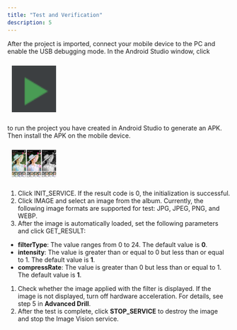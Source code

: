 ```yaml
---
title: "Test and Verification"
description: 5
---
```


After the project is imported, connect your mobile device to the PC and enable the USB debugging mode. In the Android Studio window, click 

<div style="padding: 5px">
        <img style="width: 100.00px ; padding: 5px" src="https://raw.githubusercontent.com/ZehraYilmaz/gh-pages-imagekitcodelab/gh-pages/assets/image_kit_codelab_doc_ss_1.png">
</div>

to run the project you have created in Android Studio to generate an APK. Then install the APK on the mobile device.

<div style="padding: 5px">
        <img style="width: 100.00px ; padding: 5px" src="https://raw.githubusercontent.com/ZehraYilmaz/gh-pages-imagekitcodelab/gh-pages/assets/image_kit_codelab_app_ss_1.png">
</div>

1. Click INIT_SERVICE. If the result code is 0, the initialization is successful.
2. Click IMAGE and select an image from the album. Currently, the following image formats are     supported for test: JPG, JPEG, PNG, and WEBP.
3. After the image is automatically loaded, set the following parameters and click GET_RESULT:

- **filterType**: The value ranges from 0 to 24. The default value is **0**.
- **intensity**: The value is greater than or equal to 0 but less than or equal to 1. The default value is **1**.
- **compressRate**: The value is greater than 0 but less than or equal to 1. The default value is **1**.

1. Check whether the image applied with the filter is displayed. If the image is not displayed, turn off hardware acceleration. For details, see step 5 in **Advanced Drill**.
2. After the test is complete, click **STOP_SERVICE** to destroy the image and stop the Image Vision service.
